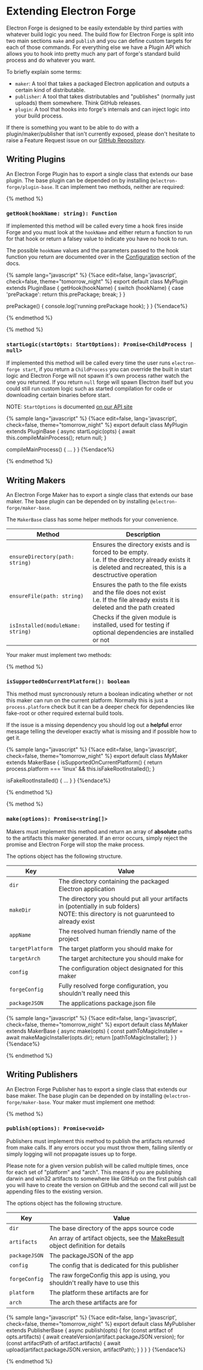# Extending Electron Forge

Electron Forge is designed to be easily extendable by third parties with
whatever build logic you need.  The build flow for Electron Forge is split into
two main sections `make` and `publish` and you can define custom targets for
each of those commands.  For everything else we have a Plugin API which allows
you to hook into pretty much any part of forge's standard build process and do
whatever you want.

To briefly explain some terms:
  * `maker`: A tool that takes a packaged Electron application and outputs a
  certain kind of distributable.
  * `publisher`: A tool that takes distributables and "publishes" (normally
  just uploads) them somewhere.  Think GitHub releases.
  * `plugin`: A tool that hooks into forge's internals and can inject logic
  into your build process.

If there is something you want to be able to do with a plugin/maker/publisher
that isn't currently exposed, please don't hesitate to raise a Feature Request
issue on our [GitHub Repository](https://github.com/electron-userland/electron-forge).

## Writing Plugins

An Electron Forge Plugin has to export a single class that extends our base
plugin.  The base plugin can be depended on by installing
`@electron-forge/plugin-base`.  It can implement two methods, neither are
required:

{% method %}
### `getHook(hookName: string): Function`

If implemented this method will be called every time a hook fires inside Forge
and you must look at the `hookName` and either return a function to run for that
hook or return a falsey value to indicate you have no hook to run.

The possible `hookName` values and the parameters passed to the hook function
you return are documented over in the [Configuration](config) section of the
docs.

{% sample lang="javascript" %}
{%ace edit=false, lang='javascript', check=false, theme="tomorrow_night" %}
export default class MyPlugin extends PluginBase {
  getHook(hookName) {
    switch (hookName) {
      case 'prePackage':
        return this.prePackage;
        break;
    }
  }

  prePackage() {
    console.log('running prePackage hook);
  }
}
{%endace%}

{% endmethod %}

{% method %}
### `startLogic(startOpts: StartOptions): Promise<ChildProcess | null>`

If implemented this method will be called every time the user runs
`electron-forge start`, if you return a `ChildProcess` you can override the
built in start logic and Electron Forge will not spawn it's own process rather
watch the one you returned.  If you return `null` forge will spawn Electron
itself but you could still run custom logic such as started compilation for
code or downloading certain binaries before start.

NOTE: `StartOptions` is documented [on our API site](https://docs.electronforge.io/typedef/index.html#static-typedef-StartOptions)

{% sample lang="javascript" %}
{%ace edit=false, lang='javascript', check=false, theme="tomorrow_night" %}
export default class MyPlugin extends PluginBase {
  async startLogic(opts) {
    await this.compileMainProcess();
    return null;
  }

  compileMainProcess() { ... }
}
{%endace%}

{% endmethod %}

## Writing Makers

An Electron Forge Maker has to export a single class that extends our base
maker.  The base plugin can be depended on by installing
`@electron-forge/maker-base`.

The `MakerBase` class has some helper methods for your convenience.

| Method | Description |
|--------|-------------|
| `ensureDirectory(path: string)` | Ensures the directory exists and is forced to be empty.<br />I.e. If the directory already exists it is deleted and recreated, this is a desctructive operation |
| `ensureFile(path: string)` | Ensures the path to the file exists and the file does not exist<br />I.e. If the file already exists it is deleted and the path created |
| `isInstalled(moduleName: string)` | Checks if the given module is installed, used for testing if optional dependencies are installed or not |

Your maker must implement two methods:

{% method %}
### `isSupportedOnCurrentPlatform(): boolean`

This method must syncronously return a boolean indicating whether or not this
maker can run on the current platform.  Normally this is just a `process.platform`
check but it can be a deeper check for dependencies like fake-root or other
required external build tools.

If the issue is a missing dependency you should log out a **helpful** error message
telling the developer exactly what is missing and if possible how to get it.

{% sample lang="javascript" %}
{%ace edit=false, lang='javascript', check=false, theme="tomorrow_night" %}
export default class MyMaker extends MakerBase {
  isSupportedOnCurrentPlatform() {
    return process.platform === 'linux' && this.isFakeRootInstalled();
  }

  isFakeRootInstalled() { ... }
}
{%endace%}

{% endmethod %}

{% method %}
### `make(options): Promise<string[]>`

Makers must implement this method and return an array of **absolute** paths to
the artifacts this maker generated.  If an error occurs, simply reject the
promise and Electron Forge will stop the make process.

The options object has the following structure.

| Key | Value |
|-----|-------|
| `dir` | The directory containing the packaged Electron application |
| `makeDir` | The directory you should put all your artifacts in (potentially in sub folders)<br />NOTE: this directory is not guarunteed to already exist |
| `appName` | The resolved human friendly name of the project |
| `targetPlatform` | The target platform you should make for |
| `targetArch` | The target architecture you should make for |
| `config` | The configuration object designated for this maker |
| `forgeConfig` | Fully resolved forge configuration, you shouldn't really need this |
| `packageJSON` | The applications package.json file |

{% sample lang="javascript" %}
{%ace edit=false, lang='javascript', check=false, theme="tomorrow_night" %}
export default class MyMaker extends MakerBase {
  async make(opts) {
    const pathToMagicInstaller = await makeMagicInstaller(opts.dir);
    return [pathToMagicInstaller];
  }
}
{%endace%}

{% endmethod %}

## Writing Publishers

An Electron Forge Publisher has to export a single class that extends our base
maker.  The base plugin can be depended on by installing
`@electron-forge/maker-base`.  Your maker must implement one method:

{% method %}
### `publish(options): Promise<void>`

Publishers must implement this method to publish the artifacts returned from
make calls.  If any errors occur you must throw them, failing silently or simply
logging will not propagate issues up to forge.

Please note for a given version publish will be called multiple times, once
for each set of "platform" and "arch".  This means if you are publishing
darwin and win32 artifacts to somewhere like GitHub on the first publish call
you will have to create the version on GitHub and the second call will just
be appending files to the existing version.

The options object has the following structure.

| Key | Value |
|-----|-------|
| `dir` | The base directory of the apps source code |
| `artifacts` | An array of artifact objects, see the [MakeResult](https://docs.electronforge.io/typedef/index.html#static-typedef-MakeResult) object definition for details |
| `packageJSON` | The packageJSON of the app |
| `config` | The config that is dedicated for this publisher |
| `forgeConfig` | The raw forgeConfig this app is using, you shouldn't really have to use this |
| `platform` | The platform these artifacts are for |
| `arch` | The arch these artifacts are for |

{% sample lang="javascript" %}
{%ace edit=false, lang='javascript', check=false, theme="tomorrow_night" %}
export default class MyPublisher extends PublisherBase {
  async publish(opts) {
    for (const artifact of opts.artifacts) {
      await createVersion(artifact.packageJSON.version);
      for (const artifactPath of artifact.artifacts) {
        await upload(artifact.packageJSON.version, artifactPath);
      }
    }
  }
}
{%endace%}

{% endmethod %}
